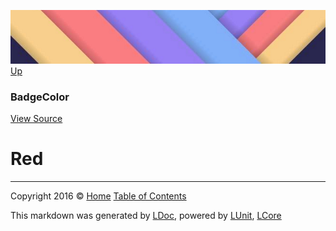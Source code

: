 ![](../Content/LDoc-banner-small.png "")
[Up](BadgeColor.md)

### BadgeColor
[View Source](../Markdown/Color/BadgeColor.cs)

# Red



---

Copyright 2016 &copy; [Home](../../README.md) [Table of Contents](../../TableOfContents.md)

This markdown was generated by [LDoc](https://github.com/CodeSingularity/LDoc), powered by [LUnit](https://github.com/CodeSingularity/LUnit), [LCore](https://github.com/CodeSingularity/LCore)
